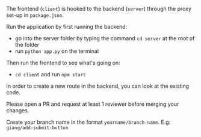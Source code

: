 The frontend (`client`) is hooked to the backend (`server`) through the proxy set-up in `package.json`.

Run the application by first running the backend:
- go into the server folder by typing the command `cd server` at the root of the folder
- run `python app.py` on the terminal

Then run the frontend to see what's going on:
- `cd client` and run `npm start`

In order to create a new route in the backend, you can look at the existing code.

Please open a PR and request at least 1 reviewer before merging your changes.

Create your branch name in the format `yourname/branch-name`. E.g: `giang/add-submit-button`
